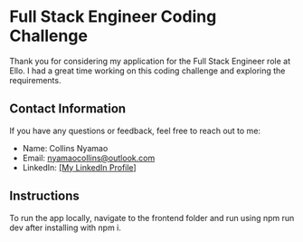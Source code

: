 # Full Stack Engineer Coding Challenge

Thank you for considering my application for the Full Stack Engineer role at Ello. I had a great time working on this coding challenge and exploring the requirements.

## Contact Information
If you have any questions or feedback, feel free to reach out to me:

- Name: Collins Nyamao  
- Email: nyamaocollins@outlook.com
- LinkedIn: [\[My LinkedIn Profile\]](https://www.linkedin.com/in/collinsnyamao/)

## Instructions
To run the app locally, navigate to the frontend folder and run using npm run dev after installing with npm i.




